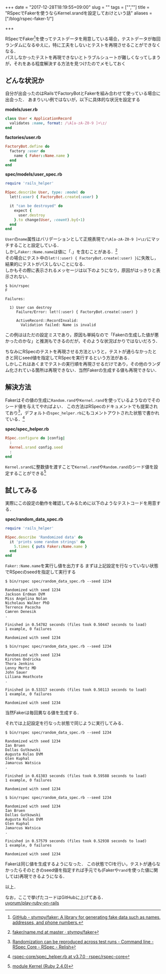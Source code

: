 +++
date = "2017-12-28T18:19:55+09:00"
slug = ""
tags = ["",""]
title = "RSpecでFakerを使うならKernel.srandを設定しておけという話"
aliases = ["/blog/rspec-faker-1/"]

+++

RSpecでFaker[^1]を使ってテストデータを用意している場合，テストデータが毎回ランダムになるゆえに，特に工夫をしないとテストを再現させることができなくなる．  
パスしなかったテストを再現できないとトラブルシュートが難しくなってしまうが，それをある程度解決する方法を見つけたのでメモしておく

<!--more-->

## どんな状況か
自分が出会ったのはRailsでFactoryBotとFakerを組み合わせて使っている場合に出会った．
あまりいい例ではないが，以下に具体的な状況を設定する

**models/user.rb**

``` ruby
class User < ApplicationRecord
  validates :name, format: /\A[a-zA-Z0-9 ]+\z/
end
```

**factories/user.rb**

``` ruby
FactoryBot.define do
  factory :user do
    name { Faker::Name.name }
  end
end
```

**spec/models/user_spec.rb**

``` ruby
require 'rails_helper'

RSpec.describe User, type: :model do
  let!(:user) { FactoryBot.create(:user) }

  it "can be destroyed" do
    expect {
      user.destroy
    }.to change(User, :count).by(-1)
  end
end
```

`User`の`name`属性はバリデーションとして正規表現で`/\A[a-zA-Z0-9 ]+\z/`にマッチすることと設定している．  
しかし`Faker::Name.name`は値に「.」を含むことがある．[^2]  
その場合にテスト中の`let!(:user) { FactoryBot.create(:user) }`に失敗し，結果的にテストがパスしないことになる．  
しかもその際に表示されるメッセージは以下のようになり，原因がはっきりと表示されない．

``` shell
$ bin/rspec
F

Failures:

  1) User can destroy
     Failure/Error: let!(:user) { FactoryBot.create(:user) }

     ActiveRecord::RecordInvalid:
       Validation failed: Name is invalid
```

この例ははただの設定ミスであり，原因も単純なので「Fakerの生成した値が悪かったのかな」と推測もできるのだが，そのような状況ばかりではないだろう．

ちなみにRSpecのテストを再現させる方法というと，テストが通らなかったときと同じseed値を指定してRSpecを実行するという方法がある．  
しかしこれはあくまでテストの実行順を再現させるだけであり，その他のランダム化されている箇所は再現できない．当然Fakerの生成する値も再現できない．

## 解決方法
Fakerはその値の生成に`Random.rand`や`Kernel.rand`を使っているようなのでそのシード値を与えてやればよい．
この方法はRSpecのドキュメントでも提案されており[^3]，デフォルトの`spec_helper.rb`にもコメントアウトされた状態で書かれている．[^4]

**spec/spec_helper.rb**

``` ruby
RSpec.configure do |config|
  :
  Kernel.srand config.seed
  :
end
```

`Kernel.srand`に整数値を渡すことで`Kernel.rand`や`Random.rand`のシード値を設定することができる[^5]

## 試してみる
実際にこの設定の動作を確認してみるために以下のようなテストコードを用意する．

**spec/random_data_spec.rb**

``` ruby
require 'rails_helper'

RSpec.describe 'Randomized data' do
  it 'prints some random strings' do
    5.times { puts Faker::Name.name }
  end
end
```

`Faker::Name.name`を実行し値を出力する
まずは上記設定を行なっていない状態でRSpecのseedを指定して実行する

``` shell
$ bin/rspec spec/random_data_spec.rb --seed 1234

Randomized with seed 1234
Jackson Erdman DVM
Miss Angelina Nolan
Nicholaus Walker PhD
Terrence Pacocha
Camren Denesik
.

Finished in 0.54782 seconds (files took 0.50447 seconds to load)
1 example, 0 failures

Randomized with seed 1234

$ bin/rspec spec/random_data_spec.rb --seed 1234

Randomized with seed 1234
Kirsten Ondricka
Thora Jenkins
Lenny Mertz MD
John Sauer
Liliana Heathcote
.

Finished in 0.53317 seconds (files took 0.50113 seconds to load)
1 example, 0 failures

Randomized with seed 1234
```

当然Fakerは毎回異なる値を生成する．

それでは上記設定を行なった状態で同じように実行してみる．

``` shell
$ bin/rspec spec/random_data_spec.rb --seed 1234

Randomized with seed 1234
Ian Bruen
Dallas Gutkowski
Augusta Kulas DVM
Glen Kuphal
Jamarcus Watsica
.

Finished in 0.61383 seconds (files took 0.59588 seconds to load)
1 example, 0 failures

Randomized with seed 1234

$ bin/rspec spec/random_data_spec.rb --seed 1234

Randomized with seed 1234
Ian Bruen
Dallas Gutkowski
Augusta Kulas DVM
Glen Kuphal
Jamarcus Watsica
.

Finished in 0.57579 seconds (files took 0.52938 seconds to load)
1 example, 0 failures

Randomized with seed 1234
```

Fakerは同じ値を生成するようになった．
この状態でCIを行い，テストが通らなかったらそのときのseed値を指定すれば手元でも(Fakerや`rand`を使った値に関しては)再現できるようになる．

以上．

なお，ここで挙げたコードはGitHubに上げてある．  
[uyorum/play-ruby-on-rails](https://github.com/uyorum/play-ruby-on-rails/tree/rspec/faker-srand)

[^1]: [GitHub - stympy/faker: A library for generating fake data such as names, addresses, and phone numbers.](https://github.com/stympy/faker)
[^2]: [faker/name.md at master · stympy/faker](https://github.com/stympy/faker/blob/master/doc/name.md)
[^3]: [Randomization can be reproduced across test runs - Command line - RSpec Core - RSpec - Relish](https://relishapp.com/rspec/rspec-core/docs/command-line/randomization-can-be-reproduced-across-test-runs)
[^4]: [rspec-core/spec_helper.rb at v3.7.0 · rspec/rspec-core](https://github.com/rspec/rspec-core/blob/v3.7.0/lib/rspec/core/project_initializer/spec/spec_helper.rb)
[^5]: [module Kernel (Ruby 2.4.0)](https://docs.ruby-lang.org/ja/latest/class/Kernel.html\#M_SRAND)

